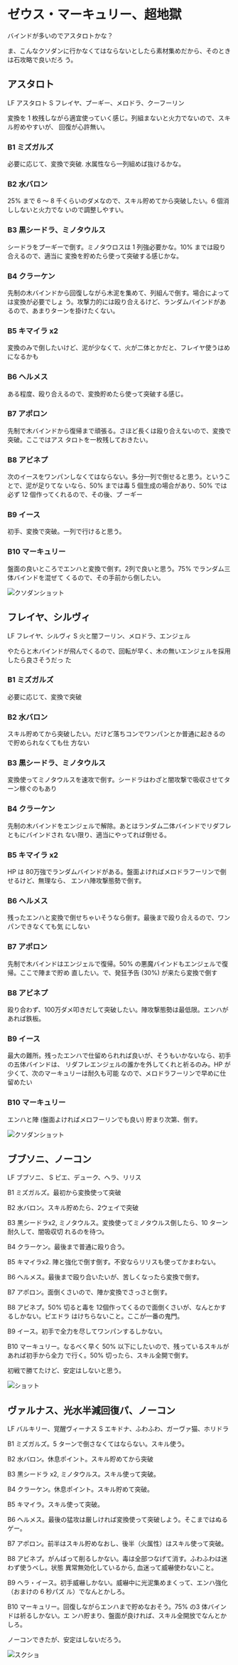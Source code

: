 # ゼウス・マーキュリー、超地獄 

バインドが多いのでアスタロトかな？

ま、こんなクソダンに行かなくてはならないとしたら素材集めだから、そのときは石攻略で良いだろ
う。

## アスタロト

LF アスタロト
S  フレイヤ、プーギー、メロドラ、クーフーリン

変換を 1 枚残しながら適宜使っていく感じ。列組まないと火力でないので、スキル貯めやすいが、
回復が心許無い。

### B1 ミズガルズ

必要に応じて、変換で突破. 水属性なら一列組めば抜けるかな。

### B2 水バロン

25% まで 6 〜 8 千くらいのダメなので、スキル貯めてから突破したい。6 個消ししないと火力でな
いので調整しやすい。

### B3 黒シードラ、ミノタウルス

シードラをプーギーで倒す。ミノタウロスは 1 列強必要かな。10% までは殴り合えるので、適当に
変換を貯めたら使って突破する感じかな。

### B4 クラーケン

先制の木バインドから回復しながら木泥を集めて、列組んで倒す。場合によっては変換が必要でしょ
う。攻撃力的には殴り合えるけど、ランダムバインドがあるので、あまりターンを掛けたくない。

### B5 キマイラ x2

変換のみで倒したいけど、泥が少なくて、火が二体とかだと、フレイヤ使うはめになるかも

### B6 ヘルメス

ある程度、殴り合えるので、変換貯めたら使って突破する感じ。

### B7 アポロン

先制で木バインドから復帰まで頑張る。さほど長くは殴り合えないので、変換で突破。ここではアス
タロトを一枚残しておきたい。

### B8 アビネプ

次のイースをワンパンしなくてはならない。多分一列で倒せると思う。ということで、泥が足りてな
いなら、50% までは毒 5 個生成の場合があり、50% では必ず 12 個作ってくれるので、その後、プ
ーギー

### B9 イース

初手、変換で突破。一列で行けると思う。

### B10 マーキュリー

盤面の良いところでエンハと変換で倒す。2列で良いと思う。75% でランダム三体バインドを混ぜて
くるので、その手前から倒したい。

![クソダンショット](http://i.imgur.com/47VNmp3l.png)


## フレイヤ、シルヴィ

LF フレイヤ、シルヴィ
S  火と闇フーリン、メロドラ、エンジェル

やたらと木バインドが飛んでくるので、回転が早く、木の無いエンジェルを採用したら良さそうだっ
た

### B1 ミズガルズ

必要に応じて、変換で突破

### B2 水バロン

スキル貯めてから突破したい。だけど落ちコンでワンパンとか普通に起きるので貯められなくても仕
方ない

### B3 黒シードラ、ミノタウルス

変換使ってミノタウルスを速攻で倒す。シードラはわざと闇攻撃で吸収させてターン稼ぐのもあり

### B4 クラーケン

先制の木バインドをエンジェルで解除。あとはランダム二体バインドでリダフレともにバインドされ
ない限り、適当にやってれば倒せる。

### B5 キマイラ x2

HP は 80万強でランダムバインドがある。盤面よければメロドラフーリンで倒せるけど、無理なら、
エンハ陣攻撃態勢で倒す。

### B6 ヘルメス

残ったエンハと変換で倒せちゃいそうなら倒す。最後まで殴り合えるので、ワンパンできなくても気
にしない

### B7 アポロン

先制で木バインドはエンジェルで復帰。50% の悪魔バインドもエンジェルで復帰。ここで陣まで貯め
直したい。で、発狂予告 (30%) が来たら変換で倒す

### B8 アビネプ

殴り合わず、100万ダメ叩きだして突破したい。陣攻撃態勢は最低限。エンハがあれば鉄板。

### B9 イース

最大の難所。残ったエンハで仕留められれば良いが、そうもいかないなら、初手の五体バインドは、
リダフレエンジェルの誰かを外してくれと祈るのみ。HP が少くて、次のマーキュリーは耐久も可能
なので、メロドラフーリンで早めに仕留めたい

### B10 マーキュリー

エンハと陣 (盤面よければメロフーリンでも良い) 貯まり次第、倒す。

![クソダンショット](http://i.imgur.com/SygM6qnl.jpg)


## ブブソニ、ノーコン
LF ブブソニ、
S ピエ、デューク、ヘラ、リリス

B1 ミズガルズ。最初から変換使って突破

B2 水バロン。スキル貯めたら、2ウェイで突破

B3 黒シードラx2, ミノタウルス。変換使ってミノタウルス倒したら、10 ターン耐久して、闇吸収切
れるのを待つ。

B4 クラーケン。最後まで普通に殴り合う。

B5 キマイラx2. 陣と強化で倒す倒す。不安ならリリスも使ってかまわない。

B6 ヘルメス。最後まで殴り合いたいが、苦しくなったら変換で倒す。

B7 アポロン。面倒くさいので、陣か変換でさっさと倒す。

B8 アビネプ。50% 切ると毒を 12個作ってくるので面倒くさいが、なんとかするしかない。ピエドラ
はけちらないこと。ここが一番の鬼門。

B9 イース。初手で全力を尽してワンパンするしかない。

B10 マーキュリー。なるべく早く 50% 以下にしたいので、残っているスキルがあれば初手から全力
で行く。50% 切ったら、スキル全開で倒す。

初戦で勝てたけど、安定はしないと思う。

![ショット]( http://i.imgur.com/1OenluSl.jpg )

## ヴァルナス、光水半減回復パ、ノーコン

LF バルキリー、覚醒ヴィーナス
S  エキドナ、ふわふわ、ガーヴァ猫、ホリドラ

B1 ミズガルズ。5 ターンで倒さなくてはならない。スキル使う。

B2 水バロン。休息ポイント。スキル貯めてから突破

B3 黒シードラ x2, ミノタウルス。スキル使って突破。

B4 クラーケン。休息ポイント。スキル貯めて突破。

B5 キマイラ。スキル使って突破。

B6 ヘルメス。最後の猛攻は厳しければ変換使って突破しよう。そこまではぬるゲー。

B7 アポロン。前半はスキル貯めなおし、後半（火属性）はスキル使って突破。

B8 アビネプ。がんばって削るしかない。毒は全部つなげて消す。ふわふわは迷わず使うべし。状態
異常無効化しているから, 血迷って威嚇使わないこと。

B9 ヘラ・イース。初手威嚇しかない。威嚇中に光泥集めまくって、エンハ強化（おまけの 6 秒パズ
ル）でなんとかしろ。

B10 マーキュリー。回復しながらエンハまで貯めなおそう。75% の3 体バインドは祈るしかない。エ
ンハ貯まり、盤面が良ければ、スキル全開放でなんとかしろ。

ノーコンできたが、安定はしないだろう。

![スクショ](http://i.imgur.com/BNqoWvPl.jpg )

<!-- vim: set tw=90 filetype=markdown : -->

